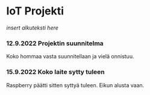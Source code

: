 # IoT Projekti

*insert alkuteksti here*

### 12.9.2022 Projektin suunnitelma

Koko hommaa vasta suunnitellaan ja vielä onnistuu.

### 15.9.2022 Koko laite sytty tuleen

Raspberry päätti sitten syttyä tuleen. Eikun alusta vaan.
